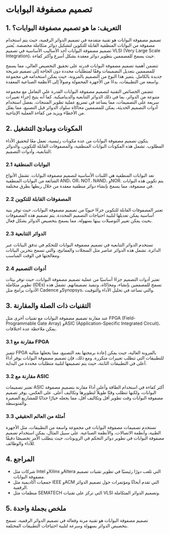 # تصميم مصفوفة البوابات

## 1. التعريف: ما هو **تصميم مصفوفة البوابات**؟
تصميم مصفوفة البوابات هو تقنية متقدمة في تصميم الدوائر الرقمية، حيث يتم استخدام مصفوفة من البوابات المنطقية القابلة للتكوين لتشكيل دوائر متكاملة مخصصة. يُعتبر تصميم مصفوفة البوابات أحد الأساليب الأساسية في تصميم VLSI (Very Large Scale Integration)، حيث يسمح للمصممين بتطوير دوائر معقدة بشكل أسرع وأكثر كفاءة. 

تتضمن أهمية تصميم مصفوفة البوابات قدرته على تحقيق التخصيص العالي، مما يسمح للمصممين بتعديل التصميمات وفقًا لمتطلبات محددة دون الحاجة إلى تصميم شريحة جديدة بالكامل. يتميز هذا النوع من التصميم بالمرونة، حيث يمكن استخدامه في مجموعة واسعة من التطبيقات، بدءًا من الأجهزة المحمولة وصولاً إلى الأنظمة الصناعية المعقدة.

تتضمن الخصائص التقنية لتصميم مصفوفة البوابات القدرة على التعامل مع مجموعة متنوعة من الدوائر، بما في ذلك الدوائر التتابعية والديناميكية. كما أنه يتيح إجراء تغييرات سريعة على التصميمات، مما يساعد في تسريع عملية تطوير المنتجات. بفضل استخدام أدوات التصميم الحديثة، يمكن للمصممين محاكاة سلوك الدوائر قبل التصنيع، مما يقلل من الأخطاء ويزيد من كفاءة العملية الإنتاجية.

## 2. المكونات ومبادئ التشغيل
يتكون تصميم مصفوفة البوابات من عدة مكونات رئيسية، تعمل معًا لتحقيق الأداء المطلوب. تشمل هذه المكونات البوابات المنطقية، والمصفوفات القابلة للتكوين، والدوائر التتابعية، وأدوات التصميم. 

### 2.1 البوابات المنطقية
تعد البوابات المنطقية هي اللبنات الأساسية لتصميم مصفوفة البوابات. تشمل الأنواع الشائعة من البوابات المنطقية AND، OR، NOT، NAND، وNOR. يتم تكوين هذه البوابات في مصفوفة، مما يسمح بإنشاء دوائر منطقية معقدة من خلال ربطها بطرق مختلفة.

### 2.2 المصفوفات القابلة للتكوين
تعتبر المصفوفات القابلة للتكوين جزءًا حيويًا من تصميم مصفوفة البوابات، حيث توفر بنية أساسية يمكن تعديلها لتلبية احتياجات التصميم المحددة. يتم تصميم هذه المصفوفات بحيث يمكن تغيير التوصيلات بينها بسهولة، مما يسمح بتخصيص الدوائر بشكل فعال.

### 2.3 الدوائر التتابعية
تستخدم الدوائر التتابعية في تصميم مصفوفة البوابات للتحكم في تدفق البيانات عبر الدائرة. تشمل هذه الدوائر عناصر مثل السجلات والمفاتيح، والتي تسمح بتخزين البيانات ومعالجتها في الوقت المناسب.

### 2.4 أدوات التصميم
تعتبر أدوات التصميم جزءًا أساسيًا من عملية تصميم مصفوفة البوابات، حيث توفر بيئات تطوير متكاملة (IDEs) تسمح للمصممين بإنشاء، ومحاكاة، وتنفيذ تصميماتهم. تشمل هذه الأدوات برامج مثل Cadence وSynopsys، والتي تساعد في تحليل الأداء والتوقيت.

## 3. التقنيات ذات الصلة والمقارنة
عند مقارنة تصميم مصفوفة البوابات مع تقنيات أخرى مثل FPGA (Field-Programmable Gate Array) وASIC (Application-Specific Integrated Circuit)، يمكن ملاحظة عدة اختلافات. 

### 3.1 مقارنة مع FPGA
تتميز FPGA بالمرونة العالية، حيث يمكن إعادة برمجتها بعد التصنيع، مما يجعلها مثالية للتطبيقات التي تتطلب تغييرات متكررة. ومع ذلك، فإن تصميم مصفوفة البوابات يوفر أداءً أعلى في التطبيقات الثابتة، حيث يتم تصميمها لتلبية متطلبات محددة من البداية.

### 3.2 مقارنة مع ASIC
تعتبر تصميمات ASIC أكثر كفاءة في استخدام الطاقة وأعلى أداءً مقارنة بتصميم مصفوفة البوابات، ولكنها تتطلب وقتًا طويلاً لتطويرها وتكاليف أعلى. على العكس، يوفر تصميم مصفوفة البوابات وقت تطوير أقل وتكاليف أقل، مما يجعله خيارًا جذابًا للمشاريع الصغيرة والمتوسطة.

### 3.3 أمثلة من العالم الحقيقي
تستخدم تصميمات مصفوفة البوابات في مجموعة واسعة من التطبيقات، مثل الأجهزة الطبية، وأنظمة الاتصالات، والأنظمة الصناعية. على سبيل المثال، يمكن استخدام تصميم مصفوفة البوابات في تطوير دوائر التحكم في الروبوتات، حيث يتطلب الأمر تخصيصًا دقيقًا للأداء والوظائف.

## 4. المراجع
- شركات مثل Intel وXilinx وAltera التي تلعب دورًا رئيسيًا في تطوير تقنيات تصميم مصفوفة البوابات.
- جمعيات أكاديمية مثل IEEE وACM التي تقدم أبحاثًا ومؤتمرات حول تصميم الدوائر الرقمية.
- منظمات مثل SEMATECH التي تركز على تقنيات VLSI وتصميم الدوائر المتكاملة.

## 5. ملخص بجملة واحدة
تصميم مصفوفة البوابات هو تقنية مرنة وفعالة في تصميم الدوائر الرقمية، تسمح بتخصيص الدوائر بسهولة وسرعة لتلبية احتياجات التطبيقات المختلفة.